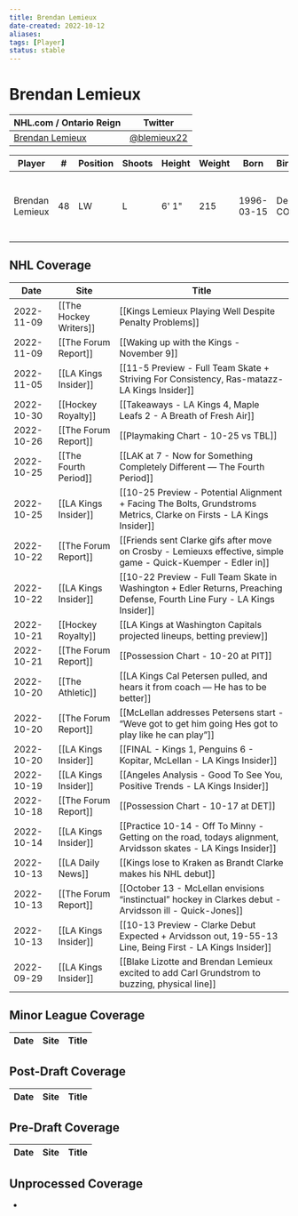 ```yaml
---
title: Brendan Lemieux
date-created: 2022-10-12
aliases: 
tags: [Player]
status: stable
---
```


# Brendan Lemieux

NHL.com / Ontario Reign | Twitter
-|-
[Brendan Lemieux](https://www.nhl.com/player/brendan-lemieux-8477962) | [@blemieux22](https://twitter.com/blemieux22)

Player | \# | Position | Shoots | Height | Weight | Born | Birthplace | Draft 
-|-|-|-|-|-|-|-|-
Brendan Lemieux | 48 | LW | L | 6' 1" | 215 | 1996-03-15 | Denver, CO, USA | 2014 BUF, 2nd rd, 1st pk (31st overall)




## NHL  Coverage
| Date       | Site                   | Title                                                                                                                     |
| ---------- | ---------------------- | ------------------------------------------------------------------------------------------------------------------------- |
| 2022-11-09 | [[The Hockey Writers]] | [[Kings Lemieux Playing Well Despite Penalty Problems]]                                                                   |
| 2022-11-09 | [[The Forum Report]]   | [[Waking up with the Kings - November 9]]                                                                                 |
| 2022-11-05 | [[LA Kings Insider]]   | [[11-5 Preview - Full Team Skate + Striving For Consistency, Ras-matazz- LA Kings Insider]]                               |
| 2022-10-30 | [[Hockey Royalty]]     | [[Takeaways - LA Kings 4, Maple Leafs 2 - A Breath of Fresh Air]]                                                         |
| 2022-10-26 | [[The Forum Report]]   | [[Playmaking Chart - 10-25 vs TBL]]                                                                                       |
| 2022-10-25 | [[The Fourth Period]]  | [[LAK at 7 - Now for Something Completely Different — The Fourth Period]]                                                 |
| 2022-10-25 | [[LA Kings Insider]]   | [[10-25 Preview - Potential Alignment + Facing The Bolts, Grundstroms Metrics, Clarke on Firsts - LA Kings Insider]]      |
| 2022-10-22 | [[The Forum Report]]   | [[Friends sent Clarke gifs after move on Crosby - Lemieuxs effective, simple game - Quick-Kuemper - Edler in]]            |
| 2022-10-22 | [[LA Kings Insider]]   | [[10-22 Preview - Full Team Skate in Washington + Edler Returns, Preaching Defense, Fourth Line Fury - LA Kings Insider]] |
| 2022-10-21 | [[Hockey Royalty]]     | [[LA Kings at Washington Capitals projected lineups, betting preview]]                                                    |
| 2022-10-21 | [[The Forum Report]]   | [[Possession Chart - 10-20 at PIT]]                                                                                       |
| 2022-10-20 | [[The Athletic]]       | [[LA Kings Cal Petersen pulled, and hears it from coach — He has to be better]]                                           |
| 2022-10-20 | [[The Forum Report]]   | [[McLellan addresses Petersens start - “Weve got to get him going Hes got to play like he can play”]]                     |
| 2022-10-20 | [[LA Kings Insider]]   | [[FINAL - Kings 1, Penguins 6 - Kopitar, McLellan - LA Kings Insider]]                                                    |
| 2022-10-19 | [[LA Kings Insider]]   | [[Angeles Analysis - Good To See You, Positive Trends - LA Kings Insider]]                                                |
| 2022-10-18 | [[The Forum Report]]   | [[Possession Chart - 10-17 at DET]]                                                                                       |
| 2022-10-14 | [[LA Kings Insider]]   | [[Practice 10-14 - Off To Minny - Getting on the road, todays alignment, Arvidsson skates - LA Kings Insider]]            |
| 2022-10-13 | [[LA Daily News]]      | [[Kings lose to Kraken as Brandt Clarke makes his NHL debut]]                                                             |
| 2022-10-13 | [[The Forum Report]]   | [[October 13 - McLellan envisions “instinctual” hockey in Clarkes debut - Arvidsson ill - Quick-Jones]]                   |
| 2022-10-13 | [[LA Kings Insider]]   | [[10-13 Preview - Clarke Debut Expected + Arvidsson out, 19-55-13 Line, Being First - LA Kings Insider]]                  |
| 2022-09-29 | [[LA Kings Insider]] | [[Blake Lizotte and Brendan Lemieux excited to add Carl Grundstrom to buzzing, physical line]]



## Minor League Coverage
Date | Site |  Title
---|---|---



## Post-Draft Coverage
Date | Site |  Title
---|---|---



## Pre-Draft Coverage
Date | Site |  Title
---|---|---


## Unprocessed Coverage
- 
